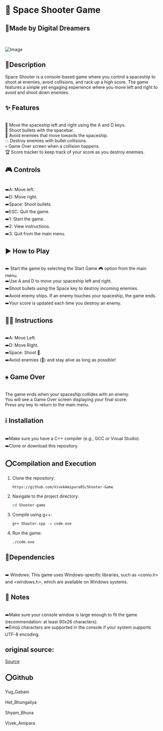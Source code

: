 <h1>  
🚀 Space Shooter Game
 </h1>


<h2>🤝Made by Digital Dreamers</h2>
<br>

![Image](https://github.com/user-attachments/assets/4912025c-413c-4271-8815-b7d27415c82f)
<br>

<h2> 📝Description</h2>

Space Shooter is a console-based game where you control a spaceship to shoot at enemies, avoid collisions, and rack up a high score. The game features a simple yet engaging experience where you move left and right to avoid and shoot down enemies.

<h2> ✨ Features </h2>
<br>🚀 Move the spaceship left and right using the A and D keys.
<br>🔫 Shoot bullets with the spacebar.
<br>👾 Avoid enemies that move towards the spaceship.
<br>💥 Destroy enemies with bullet collisions.
<br>💀 Game Over screen when a collision happens.
<br>🏆 Score tracker to keep track of your score as you destroy enemies.
<br>

   <h2> 🎮 Controls</h2>
<br>➡️A: Move left.
<br>➡️D: Move right.
<br>➡️Space: Shoot bullets.
<br>➡️ESC: Quit the game.
<br>➡️1: Start the game.
<br>➡️2: View instructions.
<br>➡️3: Quit from the main menu.

<h2>  ▶️ How to Play</h2>
<br>➡️ Start the game by selecting the Start Game 🎮 option from the main menu.
<br>➡️Use A and D to move your spaceship left and right.
<br>➡️Shoot bullets using the Space key to destroy incoming enemies.
<br>➡️Avoid enemy ships. If an enemy touches your spaceship, the game ends.
<br>➡️Your score is updated each time you destroy an enemy.

<h2> 🧑‍🏫 Instructions</h2>
<br>➡️A: Move Left.
<br>➡️D: Move Right.
<br>➡️Space: Shoot 🔫.
<br>➡️Avoid enemies (👾) and stay alive as long as possible!

<h2> ♠️ Game Over</h2>
<br>The game ends when your spaceship collides with an enemy.<br> You will see a Game Over screen displaying your final score. <br>Press any key to return to the main menu.

<h2> ℹ️ Installation </h2>
<br>➡️Make sure you have a C++ compiler (e.g., GCC or Visual Studio).
<br>➡️Clone or download this repository.

<h2>⭕️Compilation and Execution</h2>

1. Clone the repository:
   ```bash
   https://github.com/VivekAmipara05/Shooter-Game
   ```
2. Navigate to the project directory:
   ```bash
   cd Shooter-game
   ```
3. Compile using g++:
   ```bash
   g++ Shooter.cpp -o code.exe
   ```
4. Run the game:
   ```bash
   ./code.exe
   ```

<h2> 🌼Dependencies</h2>

<br>➡️ Windows: This game uses Windows-specific libraries, such as <conio.h> and <windows.h>, which are available on Windows systems.

<h2> 📒 Notes</h2>

<br>➡️Make sure your console window is large enough to fit the game (recommendation: at least 90x26 characters).
<br>➡️Emoji characters are supported in the console if your system supports UTF-8 encoding.

## original source:
  <a href= https://github.com/AngularsCoding/Space-Shooter>Source</a><br>
  
<h2>⭕️Github</h2>
<a href="https://github.com/Yug-Gabani" style="text-decoration: none; display: block;">Yug_Gabani</a><br>
<a href="https://github.com/hetpatel06" style="text-decoration: none; display: block;">Het_Bhungaliya</a><br>
<a href="https://github.com/shyambhuva" style="text-decoration: none; display: block;">Shyam_Bhuva</a><br>
<a href="https://github.com/VivekAmipara05" style="text-decoration: none; display: block;">Vivek_Amipara</a><br>





